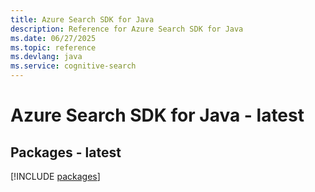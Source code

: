 ```yaml
---
title: Azure Search SDK for Java
description: Reference for Azure Search SDK for Java
ms.date: 06/27/2025
ms.topic: reference
ms.devlang: java
ms.service: cognitive-search
---
```

# Azure Search SDK for Java - latest
## Packages - latest
[!INCLUDE [packages](search-index.md)]